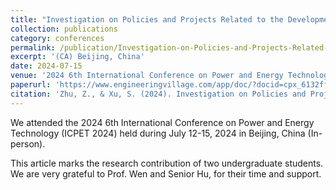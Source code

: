 ```yaml
---
title: "Investigation on Policies and Projects Related to the Development of Novel Energy Storage"
collection: publications
category: conferences
permalink: /publication/Investigation-on-Policies-and-Projects-Related-to-the-Development-of-Novel-Energy-Storage
excerpt: '(CA) Beijing, China'
date: 2024-07-15
venue: '2024 6th International Conference on Power and Energy Technology'
paperurl: 'https://www.engineeringvillage.com/app/doc/?docid=cpx_6132ffc1967bc7f63eM6ea710178165102'
citation: 'Zhu, Z., & Xu, S. (2024). Investigation on Policies and Projects Related to the Development of Novel Energy Storage. <i>2024 6th International Conference on Power and Energy Technology, ICPET 2024</i>, 1663–1669.'
---
```


We attended the 2024 6th International Conference on Power and Energy Technology (ICPET 2024) held during July 12-15, 2024 in Beijing, China (In-person).

This article marks the research contribution of two undergraduate students. We are very grateful to Prof. Wen and Senior Hu, for their time and support.
